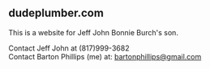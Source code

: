 ## dudeplumber.com

This is a website for Jeff John Bonnie Burch's son.

Contact Jeff John at (817)999-3682  
Contact Barton Phillips (me) at: [bartonphillips@gmail.com](mailto:bartonphillips@gmail.com)
